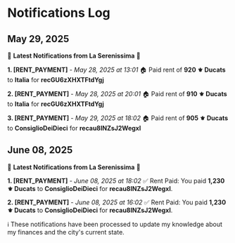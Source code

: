 # Notifications Log

## May 29, 2025

📜 **Latest Notifications from La Serenissima** 📜

**1. [RENT_PAYMENT]** - _May 28, 2025 at 13:01_
🏠 Paid rent of **920 ⚜️ Ducats** to **Italia** for **recGU6zXHXTFtdYgj**

**2. [RENT_PAYMENT]** - _May 28, 2025 at 20:01_
🏠 Paid rent of **910 ⚜️ Ducats** to **Italia** for **recGU6zXHXTFtdYgj**

**3. [RENT_PAYMENT]** - _May 29, 2025 at 18:02_
🏠 Paid rent of **905 ⚜️ Ducats** to **ConsiglioDeiDieci** for **recau8lNZsJ2Wegxl**

## June 08, 2025

📜 **Latest Notifications from La Serenissima** 📜

**1. [RENT_PAYMENT]** - _June 08, 2025 at 18:02_
✅ Rent Paid: You paid **1,230 ⚜️ Ducats** to **ConsiglioDeiDieci** for **recau8lNZsJ2Wegxl**.

**2. [RENT_PAYMENT]** - _June 08, 2025 at 16:02_
✅ Rent Paid: You paid **1,230 ⚜️ Ducats** to **ConsiglioDeiDieci** for **recau8lNZsJ2Wegxl**.

ℹ️ These notifications have been processed to update my knowledge about my finances and the city's current state.
